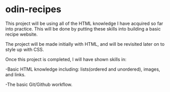 # odin-recipes
This project will be using all of the HTML knowledge I have acquired so far into practice. This will be done by putting these skills into building a basic recipe website.

The project will be made initially with HTML, and will be revisited later on to style up with CSS.

Once this project is completed, I will have shown skills in:

-Basic HTML knowledge including: lists(ordered and unordered), images, and links.

-The basic Git/Github workflow.  

